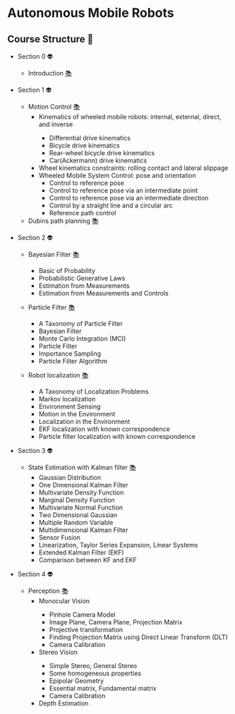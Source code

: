 # Autonomous Mobile Robots
## Course Structure :space_invader:
    
- Section 0 :alien:	
    - Introduction [:books:](lectures/amr_introduction.pdf) 
- Section 1 :alien:
	- Motion Control  [:books:](lectures/amr_motion.pdf) 
		<ul>
			<li>Kinematics of wheeled mobile robots: internal, external, direct, and inverse </li>
				<ul>
				<li>Differential drive kinematics</li>
				<li>Bicycle drive kinematics</li>
				<li>Rear-wheel bicycle drive kinematics</li>
				<li>Car(Ackermann) drive kinematics</li>
				</ul>
			<li>Wheel kinematics constraints: rolling contact  and lateral slippage </li>
			<li>Wheeled Mobile System Control: pose and orientation
				<ul>
				<li>Control to reference pose</li>
				<li>Control to reference pose via an intermediate point</li>
				<li>Control to reference pose via an intermediate direction</li>
				<li>Control by a straight line and a circular arc</li>
				<li>Reference path control</li>
				</ul>
			</li>
		</ul>
	- Dubins path planning [:books:](lectures/amr_dubins_path_planning.pdf) 
- Section 2 :alien:	
    - Bayesian Filter [:books: ](lectures/amr_bayesian_filter.pdf)  
	 	<ul>
	      <li>Basic of Probability</li>
	      <li>Probabilistic Generative Laws</li>
	      <li>Estimation from Measurements</li>
	      <li>Estimation from Measurements and Controls</li>
	    </ul>

	- Particle Filter [:books: ](lectures/amr_particle_filter.pdf) 
		<ul>
			<li> A Taxonomy of Particle Filter </li>
			<li> Bayesian Filter </li>
			<li> Monte Carlo Integration (MCI) </li>
			<li> Particle Filter </li>
			<li> Importance Sampling </li>
			<li> Particle Filter Algorithm </li>
		</ul>

	- Robot localization   [:books: ](lectures/amr_robot_localization.pdf) 
		<ul>
			<li> A Taxonomy of Localization Problems </li>
			<li> Markov localization  </li>
			<li> Environment Sensing </li>
			<li> Motion in the Environment </li>
			<li> Localization in the Environment </li>
			<li> EKF localization with known correspondence </li>
			<li> Particle filter localization with known correspondence </li>
		</ul>
- Section 3 :alien:
	- State Estimation with Kalman filter [:books:](lectures/amr_kalman_filter.pdf)
		<ul>
			<li> Gaussian Distribution</li>
			<li> One Dimensional Kalman Filter</li>
			<li> Multivariate Density Function</li>
			<li> Marginal Density Function</li>
			<li> Multivariate Normal Function</li>
			<li> Two Dimensional Gaussian</li>
			<li> Multiple Random Variable</li>
			<li> Multidimensional Kalman Filter</li>
			<li> Sensor Fusion</li>
			<li> Linearization, Taylor Series Expansion, Linear Systems</li>
			<li> Extended Kalman Filter (EKF)</li>
			<li> Comparison between KF and EKF</li>
		</ul>

- Section 4 :alien:
	- Perception [:books:](lectures/amr_vision.pdf)
		<ul>
			<li> Monocular Vision</li>
				<ul>
					<li>Pinhole Camera Model</li>
					<li>Image Plane, Camera Plane, Projection Matrix</li>
					<li>Projective transformation</li>
					<li>Finding Projection Matrix using Direct Linear Transform (DLT)</li>
					<li>Camera Calibration</li>
				</ul>
			<li> Stereo Vision </li>
				<ul>
					<li>Simple Stereo, General Stereo</li>
					<li>Some homogeneous properties</li>
					<li>Epipolar Geometry</li>
					<li>Essential matrix, Fundamental matrix</li>
					<li>Camera Calibration</li>
				</ul>
			<li> Depth Estimation </li>
		</ul>